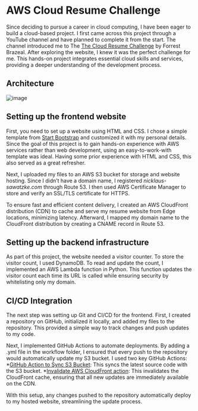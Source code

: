 # AWS Cloud Resume Challenge

Since deciding to pursue a career in cloud computing, I have been eager to build a cloud-based project. I first came across this project through a YouTube channel and have planned to complete it from the start. The channel introduced me to The [The Cloud Resume Challenge](https://cloudresumechallenge.dev/) by Forrest Brazeal. After exploring the website, I knew it was the perfect challenge for me. This hands-on project integrates essential cloud skills and services, providing a deeper understanding of the development process.

## Architecture

![image](https://github.com/user-attachments/assets/78fdbc24-f2d8-41e1-b679-6f6ac7c4f9c7)

## Setting up the frontend website

First, you need to set up a website using HTML and CSS. I chose a simple template from [Start Bootstrap](https://startbootstrap.com/theme/resume#google_vignette) and customized it with my personal details. Since the goal of this project is to gain hands-on experience with AWS services rather than web development, using an easy-to-work-with template was ideal. Having some prior experience with HTML and CSS, this also served as a great refresher.

Next, I uploaded my files to an AWS S3 bucket for storage and website hosting. Since I didn’t have a domain name, I registered _nicklaus-sawatzke.com_ through Route 53. I then used AWS Certificate Manager to store and verify an SSL/TLS certificate for HTTPS.

To ensure fast and efficient content delivery, I created an AWS CloudFront distribution (CDN) to cache and serve my resume website from Edge locations, minimizing latency. Afterward, I mapped my domain name to the CloudFront distribution by creating a CNAME record in Route 53.

## Setting up the backend infrastructure

As part of this project, the website needed a visitor counter. To store the visitor count, I used DynamoDB. To read and update the count, I implemented an AWS Lambda function in Python. This function updates the visitor count each time its URL is called while ensuring security by whitelisting only my domain.

## CI/CD Integration

The next step was setting up Git and CI/CD for the frontend. First, I created a repository on GitHub, initialized it locally, and added my files to the repository. This provided a simple way to track changes and push updates to my code.

Next, I implemented GitHub Actions to automate deployments. By adding a .yml file in the workflow folder, I ensured that every push to the repository would automatically update my S3 bucket. I used two key GitHub Actions:
*[GitHub Action to Sync S3 Bucket](https://github.com/jakejarvis/s3-sync-action): This syncs the latest source code with the S3 bucket.
*[Invalidate AWS CloudFront action](https://github.com/marketplace/actions/invalidate-aws-cloudfront): This invalidates the CloudFront cache, ensuring that all new updates are immediately available on the CDN.

With this setup, any changes pushed to the repository automatically deploy to my hosted website, streamlining the update process.
